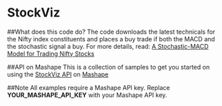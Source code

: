 StockViz
========
##What does this code do?
The code downloads the latest technicals for the Nifty index constituents and places a buy trade if both the MACD and the stochastic signal a buy.
For more details, read: [A Stochastic-MACD Model for Trading Nifty Stocks](http://stockviz.biz/index.php/2014/02/20/stochastic-macd-model-trading-nifty-stocks/)

##API on Mashape
This is a collection of samples to get you started on using the [StockViz API](http://stockviz.biz/index.php/api/) on [Mashape](https://www.mashape.com/drona/stockviz)

##Note
All examples require a Mashape API key. Replace **YOUR_MASHAPE_API_KEY** with your Mashape API key.